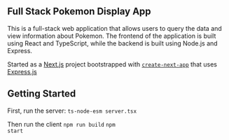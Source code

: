 ## Full Stack Pokemon Display App

This is a full-stack web application that allows users to query the data and view information about Pokemon. The frontend of the application is built using React and TypeScript, while the backend is built using Node.js and Express.

Started as a [Next.js](https://nextjs.org/) project bootstrapped with [`create-next-app`](https://github.com/vercel/next.js/tree/canary/packages/create-next-app) that uses [Express.js](https://expressjs.com/)

## Getting Started

First, run the server:
<code>ts-node-esm server.tsx</code>

Then run the client
<code>npm run build</code>
<code>npm start</code>